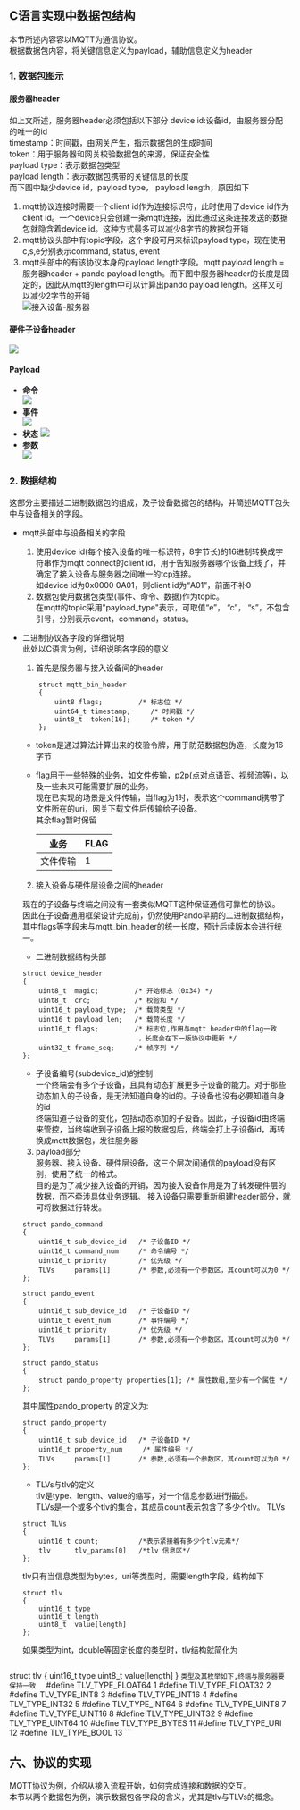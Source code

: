 ## C语言实现中数据包结构
本节所述内容容以MQTT为通信协议。  
根据数据包内容，将关键信息定义为payload，辅助信息定义为header
### 1. 数据包图示  
#### 服务器header   
如上文所述，服务器header必须包括以下部分
device id:设备id，由服务器分配的唯一的id  
timestamp：时间戳，由网关产生，指示数据包的生成时间  
token：用于服务器和网关校验数据包的来源，保证安全性    
payload type：表示数据包类型  
payload length：表示数据包携带的关键信息的长度   
而下图中缺少device id，payload type， payload length，原因如下  
1. mqtt协议连接时需要一个client id作为连接标识符，此时使用了device id作为client id。一个device只会创建一条mqtt连接，因此通过这条连接发送的数据包就隐含着device id。这种方式最多可以减少8字节的数据包开销  
2. mqtt协议头部中有topic字段，这个字段可用来标识payload type，现在使用c,s,e分别表示command, status, event  
3. mqtt头部中的有该协议本身的payload length字段。mqtt payload length = 服务器header + pando payload length。而下图中服务器header的长度是固定的，因此从mqtt的length中可以计算出pando payload length。这样又可以减少2字节的开销    
![接入设备-服务器](../images/server-access.jpg)
 
#### 硬件子设备header  
![](../images/access-hardware.jpg)  

#### Payload  
* **命令**  
![](../images/command-payload.jpg)
* **事件**  
![](../images/event-payload.jpg)
* **状态**
![](../images/data-payload.jpg)
* **参数**  
![](../images/tlv.jpg)

### 2. 数据结构
    
这部分主要描述二进制数据包的组成，及子设备数据包的结构，并简述MQTT包头中与设备相关的字段。  
* mqtt头部中与设备相关的字段  
  1. 使用device id(每个接入设备的唯一标识符，8字节长)的16进制转换成字符串作为mqtt connect的client id，用于告知服务器哪个设备上线了，并确定了接入设备与服务器之间唯一的tcp连接。  
如device id为0x0000 0A01，则client id为“A01”，前面不补0   
  2. 数据包使用数据包类型(事件、命令、数据)作为topic。  
在mqtt的topic采用"payload_type"表示，可取值“e”， “c”， “s”，不包含引号，分别表示event，command，status。  

* 二进制协议各字段的详细说明  
此处以C语言为例，详细说明各字段的意义  
  1. 首先是服务器与接入设备间的header    
    ```    
        struct mqtt_bin_header  
        {  
            uint8 flags;         /* 标志位 */  
            uint64_t timestamp;     /* 时间戳 */  
            uint8_t  token[16];     /* token */  
        };   
    ```
    * token是通过算法计算出来的校验令牌，用于防范数据包伪造，长度为16字节  
    * flag用于一些特殊的业务，如文件传输，p2p(点对点语音、视频流等)，以及一些未来可能需要扩展的业务。  
现在已实现的场景是文件传输，当flag为1时，表示这个command携带了文件所在的uri，网关下载文件后传输给子设备。  
其余flag暂时保留  

        | **业务**   | **FLAG** |
        | ---- | ---- |
        | 文件传输 | 1 |
  2. 接入设备与硬件层设备之间的header  
      
    现在的子设备与终端之间没有一套类似MQTT这种保证通信可靠性的协议。  
    因此在子设备通用框架设计完成前，仍然使用Pando早期的二进制数据结构，其中flags等字段未与mqtt_bin_header的统一长度，预计后续版本会进行统一。 
    * 二进制数据结构头部  
    ```
    struct device_header
    {
        uint8_t  magic;         /* 开始标志 (0x34) */
        uint8_t  crc;           /* 校验和 */
        uint16_t payload_type;  /* 载荷类型 */
        uint16_t payload_len;   /* 载荷长度 */
        uint16_t flags;         /* 标志位,作用与mqtt header中的flag一致
                                 ，长度会在下一版协议中更新 */
        uint32_t frame_seq;     /* 帧序列 */
    };
    ```
    * 子设备编号(subdevice_id)的控制  
一个终端会有多个子设备，且具有动态扩展更多子设备的能力。对于那些动态加入的子设备，是无法知道自身的id的。子设备也没有必要知道自身的id  
终端知道子设备的变化，包括动态添加的子设备。因此，子设备id由终端来管控，当终端收到子设备上报的数据包后，终端会打上子设备id，再转换成mqtt数据包，发往服务器    

  3. payload部分  
服务器、接入设备、硬件层设备，这三个层次间通信的payload没有区别，使用了统一的格式。  
目的是为了减少接入设备的开销，因为接入设备作用是为了转发硬件层的数据，而不牵涉具体业务逻辑。
接入设备只需要重新组建header部分，就可将数据进行转发。  
    ```
    struct pando_command
    {
        uint16_t sub_device_id   /* 子设备ID */
        uint16_t command_num     /* 命令编号 */
        uint16_t priority        /* 优先级 */
        TLVs     params[1]       /* 参数,必须有一个参数区，其count可以为0 */
    };

    struct pando_event
    {
        uint16_t sub_device_id   /* 子设备ID */
        uint16_t event_num       /* 事件编号 */
        uint16_t priority        /* 优先级 */
        TLVs     params[1]       /* 参数,必须有一个参数区，其count可以为0 */
    };

    struct pando_status
    {
        struct pando_property properties[1]; /* 属性数组,至少有一个属性 */
    };
    ```

    其中属性pando_property 的定义为:
    ```
    struct pando_property
    {
        uint16_t sub_device_id   /* 子设备ID */
        uint16_t property_num     /* 属性编号 */
        TLVs     params[1]       /* 参数,必须有一个参数区，其count可以为0 */
    };
    ```
    * TLVs与tlv的定义  
tlv是type、length、value的缩写，对一个信息参数进行描述。  
TLVs是一个或多个tlv的集合，其成员count表示包含了多少个tlv。
    TLVs
    ```
    struct TLVs
    {
        uint16_t count;          /*表示紧接着有多少个tlv元素*/
        tlv      tlv_params[0]   /*tlv 信息区*/
    };
    ```
    tlv只有当信息类型为bytes，uri等类型时，需要length字段，结构如下
    ```
    struct tlv
    {
        uint16_t type
        uint16_t length
        uint8_t  value[length]
    };
    ```
    如果类型为int，double等固定长度的类型时，tlv结构就简化为  
    ```
struct tlv
{
    uint16_t type
    uint8_t  value[length]
}
    ```
    类型及其枚举如下,终端与服务器要保持一致  
    ```
#define	TLV_TYPE_FLOAT64 1 
#define TLV_TYPE_FLOAT32 2 
#define	TLV_TYPE_INT8    3
#define	TLV_TYPE_INT16   4
#define	TLV_TYPE_INT32   5
#define TLV_TYPE_INT64   6 
#define	TLV_TYPE_UINT8   7
#define TLV_TYPE_UINT16  8
#define TLV_TYPE_UINT32  9
#define TLV_TYPE_UINT64 10
#define	TLV_TYPE_BYTES  11
#define	TLV_TYPE_URI    12
#define	TLV_TYPE_BOOL   13
    ```

## 六、协议的实现  
MQTT协议为例，介绍从接入流程开始，如何完成连接和数据的交互。     
本节以两个数据包为例，演示数据包各字段的含义，尤其是tlv与TLVs的概念。  
